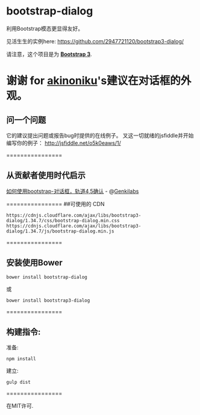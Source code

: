 bootstrap-dialog
================

利用Bootstrap模态更显得友好。

见活生生的实例here: <a href="https://github.com/2947721120/bootstrap3-dialog">https://github.com/2947721120/bootstrap3-dialog/</a>

请注意，这个项目是为 <a href="http://getbootstrap.com/"><strong>Bootstrap 3</strong></a>.

谢谢 for [akinoniku](https://github.com/akinoniku)'s建议在对话框的外观。
================

## 问一个问题

它的建议提出问题或报告bug时提供的在线例子。
叉这一切就绪的jsfiddle并开始编写你的例子：
<a href="https://jsfiddle.net/o5k0eaws/1/">http://jsfiddle.net/o5k0eaws/1/</a>

================

## 从贡献者使用时代启示

<a href="https://gist.github.com/Genkilabs/bdcc5f62c5b46a8e0904">如何使用bootstrap-对话框，轨道4,5确认</a> - @[Genkilabs](https://github.com/Genkilabs)

================
##可使用的 CDN

```
https://cdnjs.cloudflare.com/ajax/libs/bootstrap3-dialog/1.34.7/css/bootstrap-dialog.min.css
https://cdnjs.cloudflare.com/ajax/libs/bootstrap3-dialog/1.34.7/js/bootstrap-dialog.min.js
```
================

## 安装使用Bower

```
bower install bootstrap-dialog
```

或

```
bower install bootstrap3-dialog
```

================

## 构建指令:

准备:

```
npm install
```

建立:

```
gulp dist
```

================

在MIT许可.
